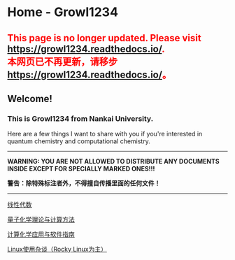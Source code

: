 # Home - Growl1234

## <font color=red>This page is no longer updated. Please visit <a href="https://growl1234.readthedocs.io/">https://growl1234.readthedocs.io/</a>.<br>本网页已不再更新，请移步<a href="https://growl1234.readthedocs.io/">https://growl1234.readthedocs.io/</a>。</font>

## Welcome! 


### This is Growl1234 from Nankai University. 

Here are a few things I want to share with you if you're interested in quantum chemistry and computational chemistry.

___

**WARNING: YOU ARE NOT ALLOWED TO DISTRIBUTE ANY DOCUMENTS INSIDE EXCEPT FOR SPECIALLY MARKED ONES!!!**

**警告：除特殊标注者外，不得擅自传播里面的任何文件！**

___

[线性代数](/linear_algebra/)

[量子化学理论与计算方法](/quantum/)

[计算化学应用与软件指南](/applications/)

[Linux使用杂谈（Rocky Linux为主）](/linux/)
